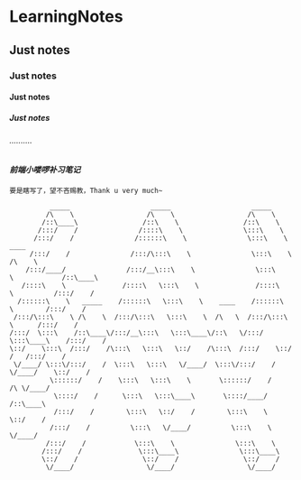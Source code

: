 # LearningNotes

## Just notes

### Just notes

#### Just notes

##### Just notes

###### ..........

#### *前端小喽啰补习笔记*

    要是瞎写了，望不吝赐教，Thank u very much~
                                                                            
              _____                    _____                    _____                              
             /\    \                  /\    \                  /\    \                           
            /::\____\                /::\    \                /::\    \                                 
           /:::/    /               /::::\    \               \:::\    \                                
          /:::/    /               /::::::\    \               \:::\    \                ____                 
         /:::/    /               /:::/\:::\    \               \:::\    \              /\    \                
        /:::/____/               /:::/__\:::\    \               \:::\    \            /::\____\                
       /::::\    \              /::::\   \:::\    \              /::::\    \          /:::/    /                    
      /::::::\    \   _____    /::::::\   \:::\    \    ____    /::::::\    \        /:::/    /           
     /:::/\:::\    \ /\    \  /:::/\:::\   \:::\    \  /\   \  /:::/\:::\    \      /:::/    /           
    /:::/  \:::\    /::\____\/:::/__\:::\   \:::\____\/::\   \/:::/  \:::\____\    /:::/    /             
    \::/    \:::\  /:::/    /\:::\   \:::\   \::/    /\:::\  /:::/    \::/    /   /:::/    /              
     \/____/ \:::\/:::/    /  \:::\   \:::\   \/____/  \:::\/:::/    / \/____/    \::/    /           
              \::::::/    /    \:::\   \:::\    \       \::::::/    /           /\ \/____/                 
               \::::/    /      \:::\   \:::\____\       \::::/____/           /::\____\         
               /:::/    /        \:::\   \::/    /        \:::\    \           \::/    /           
              /:::/    /          \:::\   \/____/          \:::\    \           \/____/             
             /:::/    /            \:::\    \               \:::\    \                        
            /:::/    /              \:::\____\               \:::\____\                       
            \::/    /                \::/    /                \::/    /                     
             \/____/                  \/____/                  \/____/                
